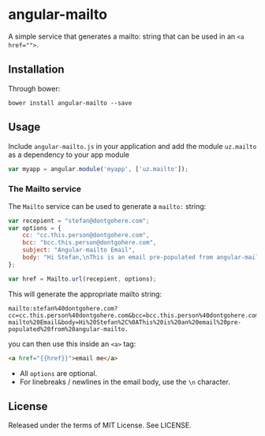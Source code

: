 angular-mailto
==============

A simple service that generates a mailto: string that can be used in an `<a href="">`.


Installation
------------

Through bower:

	bower install angular-mailto --save

Usage
-----

Include `angular-mailto.js` in your application and add the module `uz.mailto` as a dependency to your app module

```javascript
var myapp = angular.module('myapp', ['uz.mailto']);
```

### The Mailto service

The `Mailto` service can be used to generate a `mailto:` string:

```javascript
var recepient = "stefan@dontgohere.com";
var options = {
	cc: "cc.this.person@dontgohere.com",
	bcc: "bcc.this.person@dontgohere.com",
	subject: "Angular-mailto Email",
	body: "Hi Stefan,\nThis is an email pre-populated from angular-mailto."
};

var href = Mailto.url(recepient, options);
```

This will generate the appropriate mailto string:

	mailto:stefan%40dontgohere.com?cc=cc.this.person%40dontgohere.com&bcc=bcc.this.person%40dontgohere.com&subject=Angular-mailto%20Email&body=Hi%20Stefan%2C%0AThis%20is%20an%20email%20pre-populated%20from%20angular-mailto.

you can then use this inside an `<a>` tag:

```html
<a href="{{href}}">email me</a>
```

*	All `options` are optional.
*	For linebreaks / newlines in the email body, use the `\n` character.

License
-------

Released under the terms of MIT License. See LICENSE.
